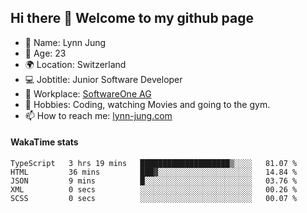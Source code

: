 ## Hi there 👋 Welcome to my github page

- 🧑 Name: Lynn Jung
- 🔞 Age: 23
- 🌍 Location: Switzerland
- 💻 Jobtitle: Junior Software Developer
- 🏢 Workplace: [SoftwareOne AG](https://www.softwareone.com/)
- 💪 Hobbies: Coding, watching Movies and going to the gym.
- 📫 How to reach me: [lynn-jung.com](https://lynn-jung.com/)

#### WakaTime stats
<!--START_SECTION:waka-->

```text
TypeScript   3 hrs 19 mins   ████████████████████▒░░░░   81.07 %
HTML         36 mins         ███▓░░░░░░░░░░░░░░░░░░░░░   14.84 %
JSON         9 mins          █░░░░░░░░░░░░░░░░░░░░░░░░   03.76 %
XML          0 secs          ░░░░░░░░░░░░░░░░░░░░░░░░░   00.26 %
SCSS         0 secs          ░░░░░░░░░░░░░░░░░░░░░░░░░   00.07 %
```

<!--END_SECTION:waka-->

[^1]: https://github.com/jstrieb/github-stats
